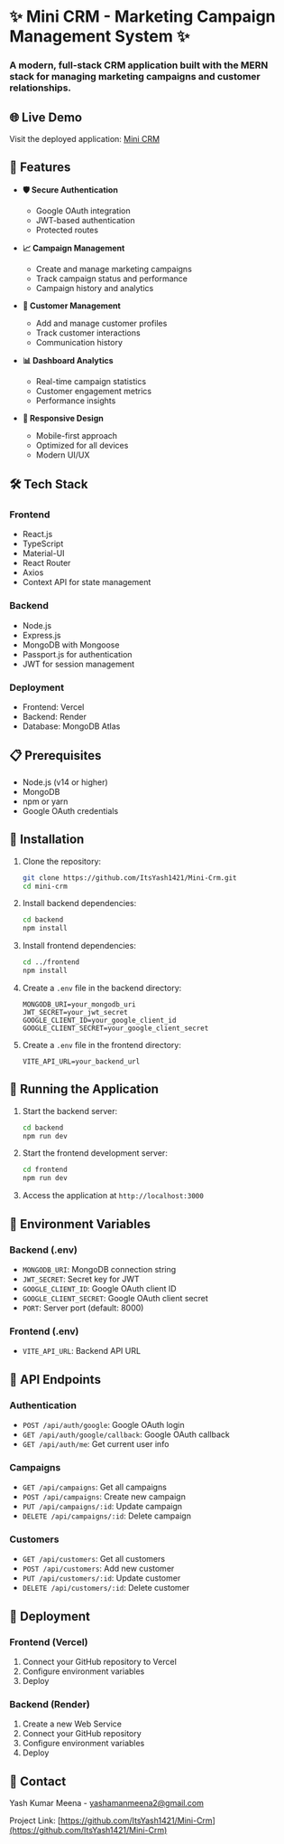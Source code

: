 # ✨ Mini CRM - Marketing Campaign Management System ✨

### A modern, full-stack CRM application built with the MERN stack for managing marketing campaigns and customer relationships.

## 🌐 Live Demo

Visit the deployed application: [Mini CRM](https://mini-qhmrk9me0-yash-kumar-meenas-projects.vercel.app)

## 🚀 Features

- **🛡️ Secure Authentication**
  - Google OAuth integration
  - JWT-based authentication
  - Protected routes

- **📈 Campaign Management**
  - Create and manage marketing campaigns
  - Track campaign status and performance
  - Campaign history and analytics

- **👥 Customer Management**
  - Add and manage customer profiles
  - Track customer interactions
  - Communication history

- **📊 Dashboard Analytics**
  - Real-time campaign statistics
  - Customer engagement metrics
  - Performance insights

- **📱 Responsive Design**
  - Mobile-first approach
  - Optimized for all devices
  - Modern UI/UX

## 🛠️ Tech Stack

### Frontend
- React.js
- TypeScript
- Material-UI
- React Router
- Axios
- Context API for state management

### Backend
- Node.js
- Express.js
- MongoDB with Mongoose
- Passport.js for authentication
- JWT for session management

### Deployment
- Frontend: Vercel
- Backend: Render
- Database: MongoDB Atlas

## 📋 Prerequisites

- Node.js (v14 or higher)
- MongoDB
- npm or yarn
- Google OAuth credentials

## 🔧 Installation

1. Clone the repository:
   ```bash
   git clone https://github.com/ItsYash1421/Mini-Crm.git
   cd mini-crm
   ```

2. Install backend dependencies:
   ```bash
   cd backend
   npm install
   ```

3. Install frontend dependencies:
   ```bash
   cd ../frontend
   npm install
   ```

4. Create a `.env` file in the backend directory:
   ```
   MONGODB_URI=your_mongodb_uri
   JWT_SECRET=your_jwt_secret
   GOOGLE_CLIENT_ID=your_google_client_id
   GOOGLE_CLIENT_SECRET=your_google_client_secret
   ```

5. Create a `.env` file in the frontend directory:
   ```
   VITE_API_URL=your_backend_url
   ```

## 🚀 Running the Application

1. Start the backend server:
   ```bash
   cd backend
   npm run dev
   ```

2. Start the frontend development server:
   ```bash
   cd frontend
   npm run dev
   ```

3. Access the application at `http://localhost:3000`

## 🔐 Environment Variables

### Backend (.env)
- `MONGODB_URI`: MongoDB connection string
- `JWT_SECRET`: Secret key for JWT
- `GOOGLE_CLIENT_ID`: Google OAuth client ID
- `GOOGLE_CLIENT_SECRET`: Google OAuth client secret
- `PORT`: Server port (default: 8000)

### Frontend (.env)
- `VITE_API_URL`: Backend API URL

## 📱 API Endpoints

### Authentication
- `POST /api/auth/google`: Google OAuth login
- `GET /api/auth/google/callback`: Google OAuth callback
- `GET /api/auth/me`: Get current user info

### Campaigns
- `GET /api/campaigns`: Get all campaigns
- `POST /api/campaigns`: Create new campaign
- `PUT /api/campaigns/:id`: Update campaign
- `DELETE /api/campaigns/:id`: Delete campaign

### Customers
- `GET /api/customers`: Get all customers
- `POST /api/customers`: Add new customer
- `PUT /api/customers/:id`: Update customer
- `DELETE /api/customers/:id`: Delete customer

## 🚀 Deployment

### Frontend (Vercel)
1. Connect your GitHub repository to Vercel
2. Configure environment variables
3. Deploy

### Backend (Render)
1. Create a new Web Service
2. Connect your GitHub repository
3. Configure environment variables
4. Deploy

## 📧 Contact

Yash Kumar Meena - [yashamanmeena2@gmail.com](mailto:yashamanmeena2@gmail.com)

Project Link: [https://github.com/ItsYash1421/Mini-Crm](https://github.com/ItsYash1421/Mini-Crm) 
